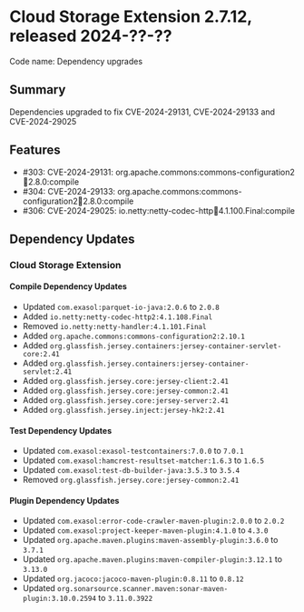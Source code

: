 # Cloud Storage Extension 2.7.12, released 2024-??-??

Code name: Dependency upgrades

## Summary
Dependencies upgraded to fix CVE-2024-29131, CVE-2024-29133 and CVE-2024-29025

## Features

* #303: CVE-2024-29131: org.apache.commons:commons-configuration2:jar:2.8.0:compile
* #304: CVE-2024-29133: org.apache.commons:commons-configuration2:jar:2.8.0:compile
* #306: CVE-2024-29025: io.netty:netty-codec-http:jar:4.1.100.Final:compile

## Dependency Updates

### Cloud Storage Extension

#### Compile Dependency Updates

* Updated `com.exasol:parquet-io-java:2.0.6` to `2.0.8`
* Added `io.netty:netty-codec-http2:4.1.108.Final`
* Removed `io.netty:netty-handler:4.1.101.Final`
* Added `org.apache.commons:commons-configuration2:2.10.1`
* Added `org.glassfish.jersey.containers:jersey-container-servlet-core:2.41`
* Added `org.glassfish.jersey.containers:jersey-container-servlet:2.41`
* Added `org.glassfish.jersey.core:jersey-client:2.41`
* Added `org.glassfish.jersey.core:jersey-common:2.41`
* Added `org.glassfish.jersey.core:jersey-server:2.41`
* Added `org.glassfish.jersey.inject:jersey-hk2:2.41`

#### Test Dependency Updates

* Updated `com.exasol:exasol-testcontainers:7.0.0` to `7.0.1`
* Updated `com.exasol:hamcrest-resultset-matcher:1.6.3` to `1.6.5`
* Updated `com.exasol:test-db-builder-java:3.5.3` to `3.5.4`
* Removed `org.glassfish.jersey.core:jersey-common:2.41`

#### Plugin Dependency Updates

* Updated `com.exasol:error-code-crawler-maven-plugin:2.0.0` to `2.0.2`
* Updated `com.exasol:project-keeper-maven-plugin:4.1.0` to `4.3.0`
* Updated `org.apache.maven.plugins:maven-assembly-plugin:3.6.0` to `3.7.1`
* Updated `org.apache.maven.plugins:maven-compiler-plugin:3.12.1` to `3.13.0`
* Updated `org.jacoco:jacoco-maven-plugin:0.8.11` to `0.8.12`
* Updated `org.sonarsource.scanner.maven:sonar-maven-plugin:3.10.0.2594` to `3.11.0.3922`
